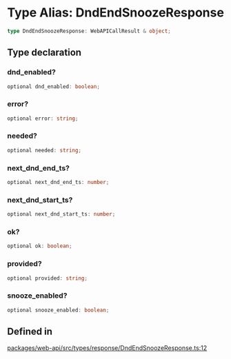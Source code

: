 # Type Alias: DndEndSnoozeResponse

```ts
type DndEndSnoozeResponse: WebAPICallResult & object;
```

## Type declaration

### dnd\_enabled?

```ts
optional dnd_enabled: boolean;
```

### error?

```ts
optional error: string;
```

### needed?

```ts
optional needed: string;
```

### next\_dnd\_end\_ts?

```ts
optional next_dnd_end_ts: number;
```

### next\_dnd\_start\_ts?

```ts
optional next_dnd_start_ts: number;
```

### ok?

```ts
optional ok: boolean;
```

### provided?

```ts
optional provided: string;
```

### snooze\_enabled?

```ts
optional snooze_enabled: boolean;
```

## Defined in

[packages/web-api/src/types/response/DndEndSnoozeResponse.ts:12](https://github.com/slackapi/node-slack-sdk/blob/7b348598b763c2b7545d1042b5f0429775cfa62c/packages/web-api/src/types/response/DndEndSnoozeResponse.ts#L12)
